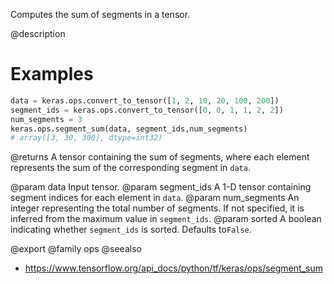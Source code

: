 Computes the sum of segments in a tensor.

@description

# Examples
```python
data = keras.ops.convert_to_tensor([1, 2, 10, 20, 100, 200])
segment_ids = keras.ops.convert_to_tensor([0, 0, 1, 1, 2, 2])
num_segments = 3
keras.ops.segment_sum(data, segment_ids,num_segments)
# array([3, 30, 300], dtype=int32)
```

@returns
A tensor containing the sum of segments, where each element
represents the sum of the corresponding segment in `data`.

@param data Input tensor.
@param segment_ids A 1-D tensor containing segment indices for each
    element in `data`.
@param num_segments An integer representing the total number of
    segments. If not specified, it is inferred from the maximum
    value in `segment_ids`.
@param sorted A boolean indicating whether `segment_ids` is sorted.
    Defaults to`False`.

@export
@family ops
@seealso
+ <https://www.tensorflow.org/api_docs/python/tf/keras/ops/segment_sum>
